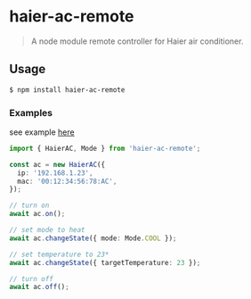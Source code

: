 # haier-ac-remote

> A node module remote controller for Haier air conditioner.

## Usage

```bash
$ npm install haier-ac-remote
```

### Examples

see example [here](src/examples/index.ts)

```typescript
import { HaierAC, Mode } from 'haier-ac-remote';

const ac = new HaierAC({
  ip: '192.168.1.23',
  mac: '00:12:34:56:78:AC',
});

// turn on
await ac.on();

// set mode to heat
await ac.changeState({ mode: Mode.COOL });

// set temperature to 23*
await ac.changeState({ targetTemperature: 23 });

// turn off
await ac.off();
```
